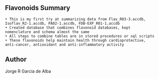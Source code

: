 ## Flavonoids Summary

    • This is my first try at summarizing data from Flav_R03-3.accdb, Isoflav_R2-1.accdb, PA02-1.accdb, FDB-EXP_R01-1.accdb
    • Created database that combines flavonoid databases, kept nomenclature and schema almost the same
    • All steps to combine tables are in stored procedures or sql scripts
    • These flavonoids help maintain health through cardioprotective, anti-cancer, antioxidant and anti-inflammatory activity

## Author

Jorge R Garcia de Alba     
